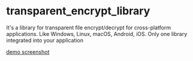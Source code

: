 # transparent_encrypt_library
It's a library for transparent file encrypt/decrypt for cross-platform applications. Like Windows, Linux, macOS, Android, iOS. Only one library integrated into your application 

[demo screenshot](fileenc.jpg)
